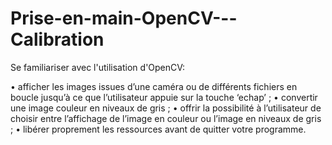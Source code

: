 # Prise-en-main-OpenCV---Calibration
Se familiariser avec l'utilisation d'OpenCV:

• afficher les images issues d’une caméra ou de différents fichiers en boucle jusqu’à ce que l’utilisateur appuie sur la touche ‘echap’ ; 
• convertir une image couleur en niveaux de gris ; 
• offrir la possibilité à l’utilisateur de choisir entre l’affichage de l’image en couleur 
ou l’image en niveaux de gris ; 
• libérer proprement les ressources avant de quitter votre programme.
